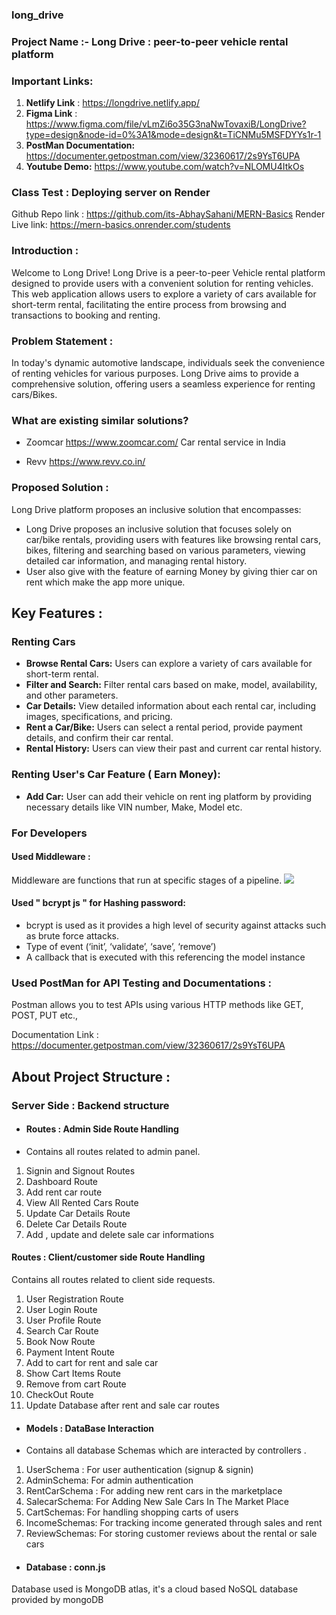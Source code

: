 ### long_drive


### Project Name :-  Long Drive : peer-to-peer vehicle rental  platform

### Important Links:
1. **Netlify Link** : https://longdrive.netlify.app/
2. **Figma Link** : https://www.figma.com/file/vLmZi6o35G3naNwTovaxiB/LongDrive?type=design&node-id=0%3A1&mode=design&t=TiCNMu5MSFDYYs1r-1
3. **PostMan Documentation:** https://documenter.getpostman.com/view/32360617/2s9YsT6UPA
4. **Youtube  Demo:** https://www.youtube.com/watch?v=NLOMU4ItkOs
### Class Test : Deploying server on Render
Github Repo link : https://github.com/its-AbhaySahani/MERN-Basics
Render Live link: https://mern-basics.onrender.com/students


### Introduction :
Welcome to Long Drive! Long Drive is a peer-to-peer Vehicle rental platform designed to provide users with a convenient solution for renting vehicles. This web application allows users to explore a variety of cars available for short-term rental, facilitating the entire process from browsing and transactions to booking and renting.


### Problem Statement :
In today's dynamic automotive landscape, individuals seek the convenience of renting vehicles for various purposes. Long Drive aims to provide a comprehensive solution, offering users a seamless experience for renting cars/Bikes.



### What are existing similar solutions?

- Zoomcar  https://www.zoomcar.com/
Car rental service in India

- Revv    https://www.revv.co.in/




### Proposed Solution :


Long Drive platform proposes an inclusive solution that encompasses:

- Long Drive proposes an inclusive solution that focuses solely on car/bike rentals, providing users with features like browsing rental cars, bikes,  filtering and searching based on various parameters, viewing detailed car information, and managing rental history.
- User also give with the feature of earning Money by giving thier car on rent which make the app more unique.

## Key Features :

### Renting Cars

- **Browse Rental Cars:** Users can explore a variety of cars available for short-term rental.
- **Filter and Search:** Filter rental cars based on make, model, availability, and other parameters.
- **Car Details:** View detailed information about each rental car, including images, specifications, and pricing.
- **Rent a Car/Bike:** Users can select a rental period, provide payment details, and confirm their car rental.
- **Rental History:** Users can view their past and current car rental history.

### Renting User's Car Feature ( Earn Money): 
- **Add Car:** User can add their vehicle on rent ing platform by providing necessary details like VIN number, Make, Model etc.



### For Developers
#### Used Middleware : 
Middleware are functions that run at specific stages of a pipeline.
![](https://cdn-media-1.freecodecamp.org/images/0*iZwmyy25FSxuxXlH.)


#### Used " bcrypt js " for Hashing password:

- bcrypt is used as it provides a high level of security against attacks such as brute force attacks.
- Type of event (‘init’, ‘validate’, ‘save’, ‘remove’)
- A callback that is executed with this referencing the model instance

### Used PostMan  for API Testing and Documentations :
Postman allows you to test APIs using various HTTP methods like GET, POST, PUT etc.,

Documentation Link : https://documenter.getpostman.com/view/32360617/2s9YsT6UPA 



## About Project Structure :

### Server Side : Backend structure
- #### Routes : Admin Side  Route Handling
- Contains all routes related to admin panel.
1. Signin and Signout Routes
2.  Dashboard Route
3. Add rent car route
4.  View All Rented Cars Route
5. Update Car Details Route
6. Delete Car Details Route
7. Add , update and delete sale car informations 

#### Routes : Client/customer side  Route Handling
Contains all routes related to client side requests.
1. User Registration Route
2. User Login Route
3. User Profile Route
4. Search Car Route
5. Book Now Route
6. Payment Intent Route
7. Add to cart for rent and sale car 
8. Show Cart Items Route
9. Remove from cart Route
10. CheckOut Route
11. Update Database after rent and sale car routes


- #### Models : DataBase Interaction
- Contains all database Schemas which are interacted by controllers .
1. UserSchema :  For user authentication (signup & signin)
2. AdminSchema: For admin authentication 
3. RentCarSchema   : For adding new rent cars in the marketplace
4. SalecarSchema:  For Adding New Sale Cars In The Market Place
5. CartSchemas:  For handling shopping carts of users
6. IncomeSchemas:   For tracking income generated through sales and rent
7. ReviewSchemas:  For storing customer reviews about the rental or sale cars

- #### Database : conn.js
Database used is MongoDB atlas, it's a cloud based NoSQL database provided by mongoDB






